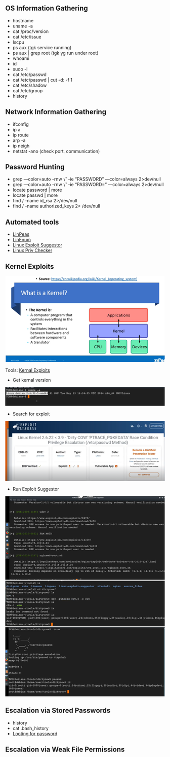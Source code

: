 ## OS Information Gathering
- hostname
- uname -a 
- cat /proc/version
- cat /etc/issue
- lscpu
- ps aux (tgk service running)
- ps aux | grep root (tgk yg run under root)
- whoami
- id
- sudo -l
- cat /etc/passwd
- cat /etc/passwd | cut -d: -f 1
- cat /etc/shadow
- cat /etc/group
- history

## Network Information Gathering
- ifconfig
- ip a
- ip route
- arp -a
- ip neigh
- netstat -ano (check port, communication)

## Password Hunting
- grep —color=auto -rnw ‘/’ -ie “PASSWORD” —color=always 2>dev/null
- grep —color=auto -rnw ‘/’ -ie “PASSWORD=” —color=always 2>dev/null
- locate password | more
- locate passwd | more
- find / -name id_rsa 2>/dev/null
- find / -name authorized_keys  2> /dev/null


## Automated tools
- [LinPeas](https://github.com/carlospolop/privilege-escalation-awesome-scripts-suite/tree/master/linPEAS)
- [LinEnum](https://github.com/rebootuser/LinEnum)
- [Linux Exploit Suggestor](https://github.com/mzet-/linux-exploit-suggester)
- [Linux Priv Checker](https://github.com/sleventyeleven/linuxprivchecker)

## Kernel Exploits

![alt text](image/image.png)

Tools: [Kernal Exploits](https://github.com/lucyoa/kernel-exploits)

- Get kernal version
  
![alt text](image/image-1.png)

- Search for exploit
  
![alt text](image/image-3.png)

- Run Exploit Suggestor
  
![alt text](image/image-4.png)
![alt text](image/image-5.png)
![alt text](image/image-6.png)

## Escalation via Stored Passwords
- history
- cat .bash_history
- [Looting for password](https://swisskyrepo.github.io/InternalAllTheThings/redteam/escalation/linux-privilege-escalation/#checklists)

## Escalation via Weak File Permissions
